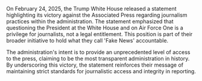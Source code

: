 On February 24, 2025, the Trump White House released a statement highlighting its victory against the Associated Press regarding journalism practices within the administration. The statement emphasized that questioning the President at the White House and on Air Force One is a privilege for journalists, not a legal entitlement. This position is part of their broader initiative to hold what they call 'Fake News' accountable. 

The administration's intent is to provide an unprecedented level of access to the press, claiming to be the most transparent administration in history. By underscoring this victory, the statement reinforces their message of maintaining strict standards for journalistic access and integrity in reporting.
